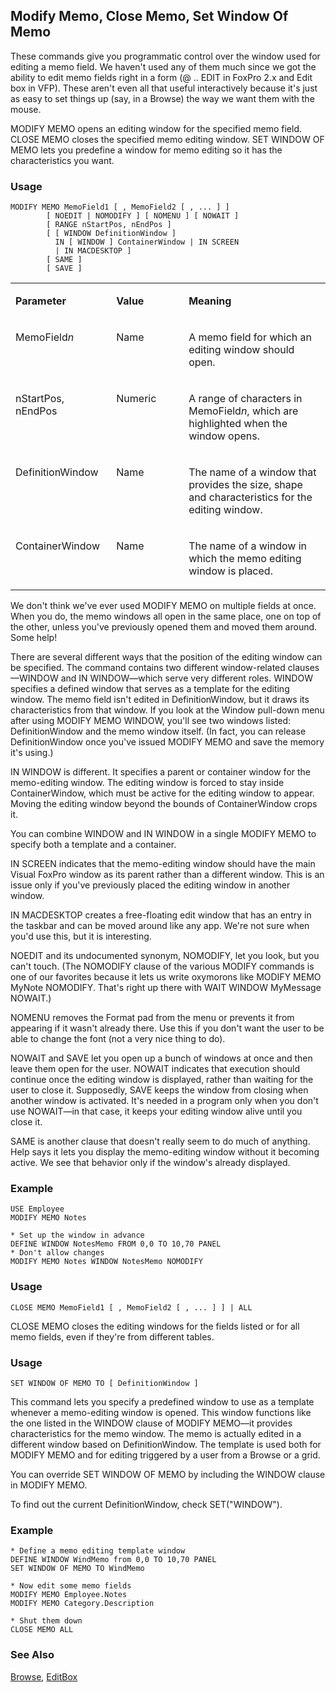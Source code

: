 ## Modify Memo, Close Memo, Set Window Of Memo

These commands give you programmatic control over the window used for editing a memo field. We haven't used any of them much since we got the ability to edit memo fields right in a form (@ .. EDIT in FoxPro 2.x and Edit box in VFP). These aren't even all that useful interactively because it's just as easy to set things up (say, in a Browse) the way we want them with the mouse.

MODIFY MEMO opens an editing window for the specified memo field. CLOSE MEMO closes the specified memo editing window. SET WINDOW OF MEMO lets you predefine a window for memo editing so it has the characteristics you want.

### Usage

```foxpro
MODIFY MEMO MemoField1 [ , MemoField2 [ , ... ] ]
        [ NOEDIT | NOMODIFY ] [ NOMENU ] [ NOWAIT ]
        [ RANGE nStartPos, nEndPos ]
        [ [ WINDOW DefinitionWindow ]
          IN [ WINDOW ] ContainerWindow | IN SCREEN
          | IN MACDESKTOP ]
        [ SAME ]
        [ SAVE ]
```
<table>
<tr>
  <td width="32%" valign="top">
  <p><b>Parameter</b></p>
  </td>
  <td width="23%" valign="top">
  <p><b>Value</b></p>
  </td>
  <td width="45%" valign="top">
  <p><b>Meaning</b></p>
  </td>
 </tr>
<tr>
  <td width="32%" valign="top">
  <p>MemoField<i>n</i></p>
  </td>
  <td width="23%" valign="top">
  <p>Name</p>
  </td>
  <td width="45%" valign="top">
  <p>A memo field for which an editing window should open.</p>
  </td>
 </tr>
<tr>
  <td width="32%" valign="top">
  <p>nStartPos, nEndPos</p>
  </td>
  <td width="23%" valign="top">
  <p>Numeric</p>
  </td>
  <td width="45%" valign="top">
  <p>A range of characters in MemoField<i>n</i>, which are highlighted when the window opens.</p>
  </td>
 </tr>
<tr>
  <td width="32%" valign="top">
  <p>DefinitionWindow</p>
  </td>
  <td width="23%" valign="top">
  <p>Name</p>
  </td>
  <td width="45%" valign="top">
  <p>The name of a window that provides the size, shape and characteristics for the editing window.</p>
  </td>
 </tr>
<tr>
  <td width="32%" valign="top">
  <p>ContainerWindow</p>
  </td>
  <td width="23%" valign="top">
  <p>Name</p>
  </td>
  <td width="45%" valign="top">
  <p>The name of a window in which the memo editing window is placed.</p>
  </td>
 </tr>
</table>

We don't think we've ever used MODIFY MEMO on multiple fields at once. When you do, the memo windows all open in the same place, one on top of the other, unless you've previously opened them and moved them around. Some help!

There are several different ways that the position of the editing window can be specified. The command contains two different window-related clauses&mdash;WINDOW and IN WINDOW&mdash;which serve very different roles. WINDOW specifies a defined window that serves as a template for the editing window. The memo field isn't edited in DefinitionWindow, but it draws its characteristics from that window. If you look at the Window pull-down menu after using MODIFY MEMO WINDOW, you'll see two windows listed: DefinitionWindow and the memo window itself. (In fact, you can release DefinitionWindow once you've issued MODIFY MEMO and save the memory it's using.)

IN WINDOW is different. It specifies a parent or container window for the memo-editing window. The editing window is forced to stay inside ContainerWindow, which must be active for the editing window to appear. Moving the editing window beyond the bounds of ContainerWindow crops it.

You can combine WINDOW and IN WINDOW in a single MODIFY MEMO to specify both a template and a container. 

IN SCREEN indicates that the memo-editing window should have the main Visual FoxPro window as its parent rather than a different window. This is an issue only if you've previously placed the editing window in another window.

IN MACDESKTOP creates a free-floating edit window that has an entry in the taskbar and can be moved around like any app. We're not sure when you'd use this, but it is interesting.

NOEDIT and its undocumented synonym, NOMODIFY, let you look, but you can't touch. (The NOMODIFY clause of the various MODIFY commands is one of our favorites because it lets us write oxymorons like MODIFY MEMO MyNote NOMODIFY. That's right up there with WAIT WINDOW MyMessage NOWAIT.)

NOMENU removes the Format pad from the menu or prevents it from appearing if it wasn't already there. Use this if you don't want the user to be able to change the font (not a very nice thing to do).

NOWAIT and SAVE let you open up a bunch of windows at once and then leave them open for the user. NOWAIT indicates that execution should continue once the editing window is displayed, rather than waiting for the user to close it. Supposedly, SAVE keeps the window from closing when another window is activated. It's needed in a program only when you don't use NOWAIT&mdash;in that case, it keeps your editing window alive until you close it.

SAME is another clause that doesn't really seem to do much of anything. Help says it lets you display the memo-editing window without it becoming active. We see that behavior only if the window's already displayed.

### Example

```foxpro
USE Employee
MODIFY MEMO Notes

* Set up the window in advance
DEFINE WINDOW NotesMemo FROM 0,0 TO 10,70 PANEL
* Don't allow changes
MODIFY MEMO Notes WINDOW NotesMemo NOMODIFY
```
### Usage

```foxpro
CLOSE MEMO MemoField1 [ , MemoField2 [ , ... ] ] | ALL
```

CLOSE MEMO closes the editing windows for the fields listed or for all memo fields, even if they're from different tables.

### Usage

```foxpro
SET WINDOW OF MEMO TO [ DefinitionWindow ]
```

This command lets you specify a predefined window to use as a template whenever a memo-editing window is opened. This window functions like the one listed in the WINDOW clause of MODIFY MEMO&mdash;it provides characteristics for the memo window. The memo is actually edited in a different window based on DefinitionWindow. The template is used both for MODIFY MEMO and for editing triggered by a user from a Browse or a grid.

You can override SET WINDOW OF MEMO by including the WINDOW clause in MODIFY MEMO.

To find out the current DefinitionWindow, check SET("WINDOW").

### Example

```foxpro
* Define a memo editing template window
DEFINE WINDOW WindMemo from 0,0 TO 10,70 PANEL
SET WINDOW OF MEMO TO WindMemo

* Now edit some memo fields
MODIFY MEMO Employee.Notes
MODIFY MEMO Category.Description

* Shut them down
CLOSE MEMO ALL
```
### See Also

[Browse](s4g062.md), [EditBox](s4g498.md)